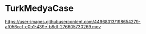 # TurkMedyaCase

https://user-images.githubusercontent.com/44968313/198654279-af056ccf-e0b1-439e-b8df-276605730269.mov
